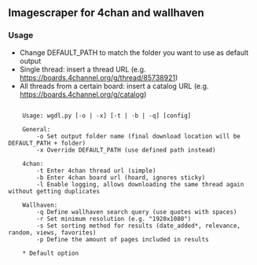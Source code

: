 ## Imagescraper for 4chan and wallhaven

### Usage
* Change DEFAULT_PATH to match the folder you want to use as default output
* Single thread: insert a thread URL (e.g. https://boards.4channel.org/g/thread/85738921)
* All threads from a certain board: insert a catalog URL (e.g. https://boards.4channel.org/g/catalog)

```
    
    Usage: wgdl.py [-o | -x] [-t | -b | -q] [config]

    General:
        -o Set output folder name (final download location will be DEFAULT_PATH + folder)
        -x Override DEFAULT_PATH (use defined path instead)

    4chan:
        -t Enter 4chan thread url (simple)
        -b Enter 4chan board url (hoard, ignores sticky)
        -l Enable logging, allows downloading the same thread again without getting duplicates

    Wallhaven:
        -q Define wallhaven search query (use quotes with spaces)
        -r Set minimum resolution (e.g. "1920x1080")
        -s Set sorting method for results (date_added*, relevance, random, views, favorites)
        -p Define the amount of pages included in results

    * Default option


```
